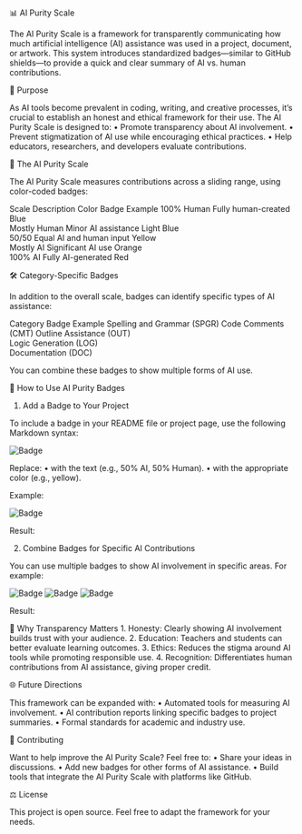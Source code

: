 📊 AI Purity Scale

The AI Purity Scale is a framework for transparently communicating how much artificial intelligence (AI) assistance was used in a project, document, or artwork. This system introduces standardized badges—similar to GitHub shields—to provide a quick and clear summary of AI vs. human contributions.

🚀 Purpose

As AI tools become prevalent in coding, writing, and creative processes, it’s crucial to establish an honest and ethical framework for their use. The AI Purity Scale is designed to:
	•	Promote transparency about AI involvement.
	•	Prevent stigmatization of AI use while encouraging ethical practices.
	•	Help educators, researchers, and developers evaluate contributions.

🎨 The AI Purity Scale

The AI Purity Scale measures contributions across a sliding range, using color-coded badges:

Scale	Description	Color	Badge Example
100% Human	Fully human-created	Blue	
Mostly Human	Minor AI assistance	Light Blue	
50/50	Equal AI and human input	Yellow	
Mostly AI	Significant AI use	Orange	
100% AI	Fully AI-generated	Red	

🛠 Category-Specific Badges

In addition to the overall scale, badges can identify specific types of AI assistance:

Category	Badge Example
Spelling and Grammar (SPGR)	
Code Comments (CMT)	
Outline Assistance (OUT)	
Logic Generation (LOG)	
Documentation (DOC)	

You can combine these badges to show multiple forms of AI use.

🧩 How to Use AI Purity Badges

1. Add a Badge to Your Project

To include a badge in your README file or project page, use the following Markdown syntax:

![Badge](https://img.shields.io/badge/AI_Purity-<MESSAGE>-<COLOR>)

Replace:
	•	<MESSAGE> with the text (e.g., 50% AI, 50% Human).
	•	<COLOR> with the appropriate color (e.g., yellow).

Example:

![Badge](https://img.shields.io/badge/AI_Purity-Mostly_Human-lightblue)

Result:

2. Combine Badges for Specific AI Contributions

You can use multiple badges to show AI involvement in specific areas. For example:

![Badge](https://img.shields.io/badge/AI_Purity-Mostly_Human-lightblue)
![Badge](https://img.shields.io/badge/AI_Assist-Logic_Generation-orange)
![Badge](https://img.shields.io/badge/AI_Assist-Code_Comments-lightgreen)

Result:

📜 Why Transparency Matters
	1.	Honesty: Clearly showing AI involvement builds trust with your audience.
	2.	Education: Teachers and students can better evaluate learning outcomes.
	3.	Ethics: Reduces the stigma around AI tools while promoting responsible use.
	4.	Recognition: Differentiates human contributions from AI assistance, giving proper credit.

🌐 Future Directions

This framework can be expanded with:
	•	Automated tools for measuring AI involvement.
	•	AI contribution reports linking specific badges to project summaries.
	•	Formal standards for academic and industry use.

🤝 Contributing

Want to help improve the AI Purity Scale? Feel free to:
	•	Share your ideas in discussions.
	•	Add new badges for other forms of AI assistance.
	•	Build tools that integrate the AI Purity Scale with platforms like GitHub.

⚖️ License

This project is open source. Feel free to adapt the framework for your needs.
